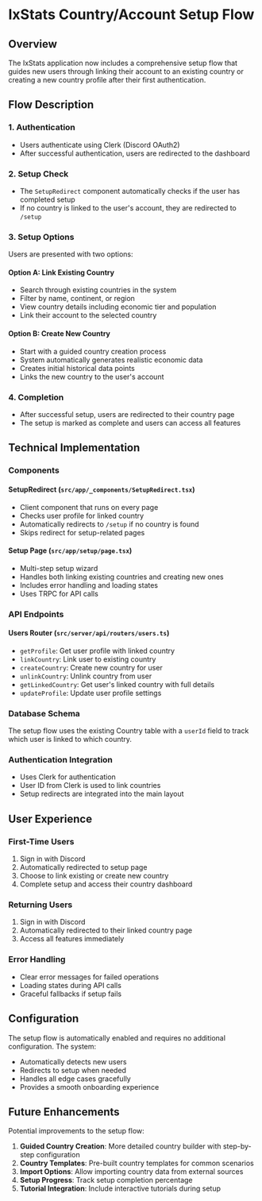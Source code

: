 # IxStats Country/Account Setup Flow

## Overview

The IxStats application now includes a comprehensive setup flow that guides new users through linking their account to an existing country or creating a new country profile after their first authentication.

## Flow Description

### 1. Authentication
- Users authenticate using Clerk (Discord OAuth2)
- After successful authentication, users are redirected to the dashboard

### 2. Setup Check
- The `SetupRedirect` component automatically checks if the user has completed setup
- If no country is linked to the user's account, they are redirected to `/setup`

### 3. Setup Options
Users are presented with two options:

#### Option A: Link Existing Country
- Search through existing countries in the system
- Filter by name, continent, or region
- View country details including economic tier and population
- Link their account to the selected country

#### Option B: Create New Country
- Start with a guided country creation process
- System automatically generates realistic economic data
- Creates initial historical data points
- Links the new country to the user's account

### 4. Completion
- After successful setup, users are redirected to their country page
- The setup is marked as complete and users can access all features

## Technical Implementation

### Components

#### SetupRedirect (`src/app/_components/SetupRedirect.tsx`)
- Client component that runs on every page
- Checks user profile for linked country
- Automatically redirects to `/setup` if no country is found
- Skips redirect for setup-related pages

#### Setup Page (`src/app/setup/page.tsx`)
- Multi-step setup wizard
- Handles both linking existing countries and creating new ones
- Includes error handling and loading states
- Uses TRPC for API calls

### API Endpoints

#### Users Router (`src/server/api/routers/users.ts`)
- `getProfile`: Get user profile with linked country
- `linkCountry`: Link user to existing country
- `createCountry`: Create new country for user
- `unlinkCountry`: Unlink country from user
- `getLinkedCountry`: Get user's linked country with full details
- `updateProfile`: Update user profile settings

### Database Schema

The setup flow uses the existing Country table with a `userId` field to track which user is linked to which country.

### Authentication Integration

- Uses Clerk for authentication
- User ID from Clerk is used to link countries
- Setup redirects are integrated into the main layout

## User Experience

### First-Time Users
1. Sign in with Discord
2. Automatically redirected to setup page
3. Choose to link existing or create new country
4. Complete setup and access their country dashboard

### Returning Users
1. Sign in with Discord
2. Automatically redirected to their linked country page
3. Access all features immediately

### Error Handling
- Clear error messages for failed operations
- Loading states during API calls
- Graceful fallbacks if setup fails

## Configuration

The setup flow is automatically enabled and requires no additional configuration. The system:

- Automatically detects new users
- Redirects to setup when needed
- Handles all edge cases gracefully
- Provides a smooth onboarding experience

## Future Enhancements

Potential improvements to the setup flow:

1. **Guided Country Creation**: More detailed country builder with step-by-step configuration
2. **Country Templates**: Pre-built country templates for common scenarios
3. **Import Options**: Allow importing country data from external sources
4. **Setup Progress**: Track setup completion percentage
5. **Tutorial Integration**: Include interactive tutorials during setup 